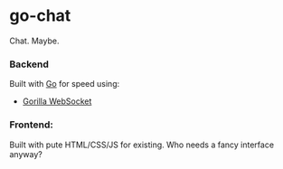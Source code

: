 # go-chat
Chat. Maybe.

### Backend
Built with [Go](https://go.dev) for speed using:
- [Gorilla WebSocket](https://github.com/gorilla/websocket)

### Frontend:
Built with pute HTML/CSS/JS for existing.
Who needs a fancy interface anyway?